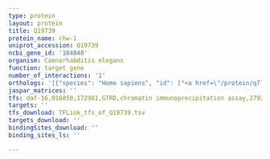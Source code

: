 ```yaml
---
type: protein
layout: protein
title: Q19739
protein_name: chw-1
uniprot_accession: Q19739
ncbi_gene_id: '184848'
organism: Caenorhabditis elegans
function: target gene
number_of_interactions: '1'
orthologs: '[{"species": "Homo sapiens", "id": ["<a href=\"/protein/q7l0q8\">Q7L0Q8</a>"]}, {"species": "Mus musculus", "id": ["<a href=\"/protein/q9eqt3\">Q9EQT3</a>"]}, {"species": "Rattus norvegicus", "id": ["<a href=\"/protein/a0a0g2jw83\">A0A0G2JW83</a>"]}, {"species": "Danio rerio", "id": ["<a href=\"/protein/q5u3t8\">Q5U3T8</a>", "F1QM54"]}]'
jaspar_matrices: ''
tfs: daf-16,O16850,172981,GTRD,chromatin immunoprecipitation assay,27924024%5Buid%5D,No
targets: ''
tfs_download: TFLink_tfs_of_Q19739.tsv
targets_download: ''
bindingSites_download: ''
binding_sites_ls: ''

---
```

